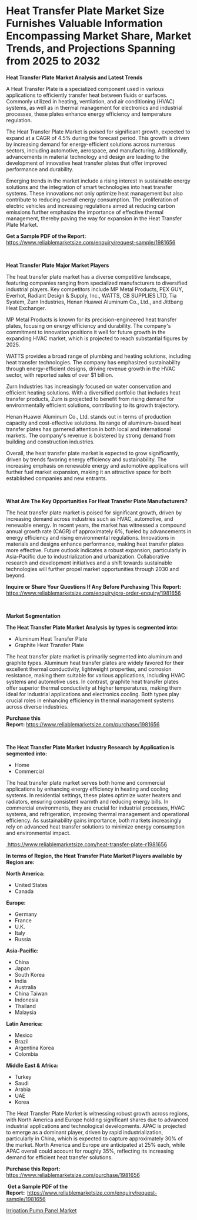 <p><h1>Heat Transfer Plate Market Size Furnishes Valuable Information Encompassing Market Share, Market Trends, and Projections Spanning from 2025 to 2032</h1></p><p><strong>Heat Transfer Plate Market Analysis and Latest Trends</strong></p>
<p><p>A Heat Transfer Plate is a specialized component used in various applications to efficiently transfer heat between fluids or surfaces. Commonly utilized in heating, ventilation, and air conditioning (HVAC) systems, as well as in thermal management for electronics and industrial processes, these plates enhance energy efficiency and temperature regulation. </p><p>The Heat Transfer Plate Market is poised for significant growth, expected to expand at a CAGR of 4.5% during the forecast period. This growth is driven by increasing demand for energy-efficient solutions across numerous sectors, including automotive, aerospace, and manufacturing. Additionally, advancements in material technology and design are leading to the development of innovative heat transfer plates that offer improved performance and durability.</p><p>Emerging trends in the market include a rising interest in sustainable energy solutions and the integration of smart technologies into heat transfer systems. These innovations not only optimize heat management but also contribute to reducing overall energy consumption. The proliferation of electric vehicles and increasing regulations aimed at reducing carbon emissions further emphasize the importance of effective thermal management, thereby paving the way for expansion in the Heat Transfer Plate Market.</p></p>
<p><strong>Get a Sample PDF of the Report:&nbsp;</strong> <a href="https://www.reliablemarketsize.com/enquiry/request-sample/1981656?utm_campaign=3367&utm_medium=2&utm_source=Github&utm_content=ia&utm_term=10042025&utm_id=heat-transfer-plate">https://www.reliablemarketsize.com/enquiry/request-sample/1981656</a></p>
<p>&nbsp;</p>
<p><strong>Heat Transfer Plate Major Market Players</strong></p>
<p><p>The heat transfer plate market has a diverse competitive landscape, featuring companies ranging from specialized manufacturers to diversified industrial players. Key competitors include MP Metal Products, PEX GUY, Everhot, Radiant Design & Supply, Inc., WATTS, CB SUPPLIES LTD, Tia System, Zurn Industries, Henan Huawei Aluminum Co., Ltd., and Jittbang Heat Exchanger.</p><p>MP Metal Products is known for its precision-engineered heat transfer plates, focusing on energy efficiency and durability. The company's commitment to innovation positions it well for future growth in the expanding HVAC market, which is projected to reach substantial figures by 2025.</p><p>WATTS provides a broad range of plumbing and heating solutions, including heat transfer technologies. The company has emphasized sustainability through energy-efficient designs, driving revenue growth in the HVAC sector, with reported sales of over $1 billion.</p><p>Zurn Industries has increasingly focused on water conservation and efficient heating solutions. With a diversified portfolio that includes heat transfer products, Zurn is projected to benefit from rising demand for environmentally efficient solutions, contributing to its growth trajectory.</p><p>Henan Huawei Aluminum Co., Ltd. stands out in terms of production capacity and cost-effective solutions. Its range of aluminum-based heat transfer plates has garnered attention in both local and international markets. The company's revenue is bolstered by strong demand from building and construction industries.</p><p>Overall, the heat transfer plate market is expected to grow significantly, driven by trends favoring energy efficiency and sustainability. The increasing emphasis on renewable energy and automotive applications will further fuel market expansion, making it an attractive space for both established companies and new entrants.</p></p>
<p>&nbsp;</p>
<p><strong>What Are The Key Opportunities For Heat Transfer Plate Manufacturers?</strong></p>
<p><p>The heat transfer plate market is poised for significant growth, driven by increasing demand across industries such as HVAC, automotive, and renewable energy. In recent years, the market has witnessed a compound annual growth rate (CAGR) of approximately 6%, fueled by advancements in energy efficiency and rising environmental regulations. Innovations in materials and designs enhance performance, making heat transfer plates more effective. Future outlook indicates a robust expansion, particularly in Asia-Pacific due to industrialization and urbanization. Collaborative research and development initiatives and a shift towards sustainable technologies will further propel market opportunities through 2030 and beyond.</p></p>
<p><strong>Inquire or Share Your Questions If Any Before Purchasing This Report:</strong> <a href="https://www.reliablemarketsize.com/enquiry/pre-order-enquiry/1981656?utm_campaign=3367&utm_medium=2&utm_source=Github&utm_content=ia&utm_term=10042025&utm_id=heat-transfer-plate">https://www.reliablemarketsize.com/enquiry/pre-order-enquiry/1981656</a></p>
<p>&nbsp;</p>
<p><strong>Market Segmentation</strong></p>
<p><strong>The Heat Transfer Plate Market Analysis by types is segmented into:</strong></p>
<p><ul><li>Aluminum Heat Transfer Plate</li><li>Graphite Heat Transfer Plate</li></ul></p>
<p><p>The heat transfer plate market is primarily segmented into aluminum and graphite types. Aluminum heat transfer plates are widely favored for their excellent thermal conductivity, lightweight properties, and corrosion resistance, making them suitable for various applications, including HVAC systems and automotive uses. In contrast, graphite heat transfer plates offer superior thermal conductivity at higher temperatures, making them ideal for industrial applications and electronics cooling. Both types play crucial roles in enhancing efficiency in thermal management systems across diverse industries.</p></p>
<p><strong>Purchase this Report:&nbsp;</strong><a href="https://www.reliablemarketsize.com/purchase/1981656?utm_campaign=3367&utm_medium=2&utm_source=Github&utm_content=ia&utm_term=10042025&utm_id=heat-transfer-plate">https://www.reliablemarketsize.com/purchase/1981656</a></p>
<p>&nbsp;</p>
<p><strong>The Heat Transfer Plate Market Industry Research by Application is segmented into:</strong></p>
<p><ul><li>Home</li><li>Commercial</li></ul></p>
<p><p>The heat transfer plate market serves both home and commercial applications by enhancing energy efficiency in heating and cooling systems. In residential settings, these plates optimize water heaters and radiators, ensuring consistent warmth and reducing energy bills. In commercial environments, they are crucial for industrial processes, HVAC systems, and refrigeration, improving thermal management and operational efficiency. As sustainability gains importance, both markets increasingly rely on advanced heat transfer solutions to minimize energy consumption and environmental impact.</p></p>
<p><a href="https://www.reliablemarketsize.com/heat-transfer-plate-r1981656?utm_campaign=3367&utm_medium=2&utm_source=Github&utm_content=ia&utm_term=10042025&utm_id=heat-transfer-plate">&nbsp;https://www.reliablemarketsize.com/heat-transfer-plate-r1981656</a></p>
<p><strong>In terms of Region, the Heat Transfer Plate Market Players available by Region are:</strong></p>
<p>
    <p> <strong> North America: </strong>
        <ul>
            <li>United States</li>
            <li>Canada</li>
        </ul>
        </p> 
    <p> <strong> Europe: </strong>
        <ul>
            <li>Germany</li>
            <li>France</li>
            <li>U.K.</li>
            <li>Italy</li>
            <li>Russia</li>
        </ul>
        </p> 
    <p> <strong> Asia-Pacific: </strong>
        <ul>
            <li>China</li>
            <li>Japan</li>
            <li>South Korea</li>
            <li>India</li>
            <li>Australia</li>
            <li>China Taiwan</li>
            <li>Indonesia</li>
            <li>Thailand</li>
            <li>Malaysia</li>
        </ul>
        </p> 
    <p> <strong> Latin America: </strong>
        <ul>
            <li>Mexico</li>
            <li>Brazil</li>
            <li>Argentina Korea</li>
            <li>Colombia</li>
        </ul>
        </p> 
    <p> <strong> Middle East & Africa: </strong>
        <ul>
            <li>Turkey</li>
            <li>Saudi</li>
            <li>Arabia</li>
            <li>UAE</li>
            <li>Korea</li>
        </ul>
    </p>
    </p>
<p><p>The Heat Transfer Plate Market is witnessing robust growth across regions, with North America and Europe holding significant shares due to advanced industrial applications and technological developments. APAC is projected to emerge as a dominant player, driven by rapid industrialization, particularly in China, which is expected to capture approximately 30% of the market. North America and Europe are anticipated at 25% each, while APAC overall could account for roughly 35%, reflecting its increasing demand for efficient heat transfer solutions.</p></p>
<p><strong>Purchase this Report: </strong><a href="https://www.reliablemarketsize.com/purchase/1981656?utm_campaign=3367&utm_medium=2&utm_source=Github&utm_content=ia&utm_term=10042025&utm_id=heat-transfer-plate">https://www.reliablemarketsize.com/purchase/1981656</a></p>
<p>&nbsp;<strong>Get a Sample PDF of the Report:&nbsp;&nbsp;</strong><a href="https://www.reliablemarketsize.com/enquiry/request-sample/1981656?utm_campaign=3367&utm_medium=2&utm_source=Github&utm_content=ia&utm_term=10042025&utm_id=heat-transfer-plate">https://www.reliablemarketsize.com/enquiry/request-sample/1981656</a></p>
<p><strong></strong></p>
<p><p><a href="https://github.com/petbigbeepjn/Market-Research-Report-List-2/blob/main/irrigation-pump-panel-market.md?utm_campaign=3367&utm_medium=2&utm_source=Github&utm_content=ia&utm_term=10042025&utm_id=heat-transfer-plate">Irrigation Pump Panel Market</a></p></p>